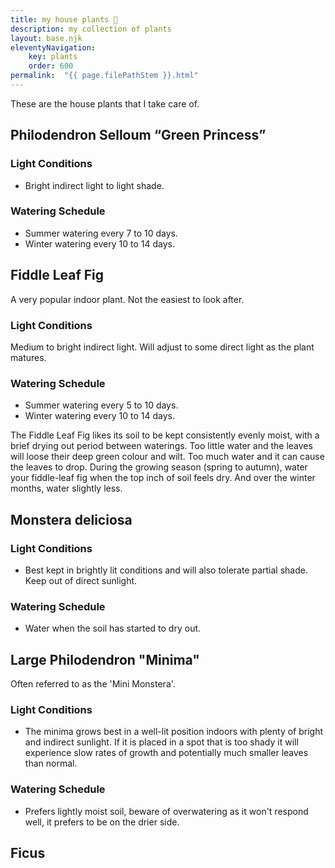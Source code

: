 ```yaml
---
title: my house plants 🍃
description: my collection of plants
layout: base.njk
eleventyNavigation:
    key: plants
    order: 600
permalink:  "{{ page.filePathStem }}.html"
---
```


These are the house plants that I take care of.

## Philodendron Selloum “Green Princess”

### Light Conditions

* Bright indirect light to light shade.

### Watering Schedule

* Summer watering every 7 to 10 days.
* Winter watering every 10 to 14 days.

## Fiddle Leaf Fig

A very popular indoor plant. Not the easiest to look after.

### Light Conditions

Medium to bright indirect light. Will adjust to some direct light as the plant matures.

### Watering Schedule

* Summer watering every 5 to 10 days.
* Winter watering every 10 to 14 days.

The Fiddle Leaf Fig likes its soil to be kept consistently evenly moist, with a brief drying out period between waterings. Too little water and the leaves will loose their deep green colour and wilt. Too much water and it can cause the leaves to drop. During the growing season (spring to autumn), water your fiddle-leaf fig when the top inch of soil feels dry. And over the winter months, water slightly less.

## Monstera deliciosa

### Light Conditions

* Best kept in brightly lit conditions and will also tolerate partial shade. Keep out of direct sunlight.

### Watering Schedule

* Water when the soil has started to dry out.

## Large Philodendron "Minima"

Often referred to as the 'Mini Monstera'.

### Light Conditions

* The minima grows best in a well-lit position indoors with plenty of bright and indirect sunlight. If it is placed in a spot that is too shady it will experience slow rates of growth and potentially much smaller leaves than normal.

### Watering Schedule

* Prefers lightly moist soil, beware of overwatering as it won't respond well, it prefers to be on the drier side.

## Ficus
